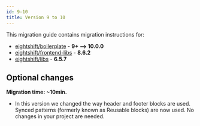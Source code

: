 ```yaml
---
id: 9-10
title: Version 9 to 10
---
```


This migration guide contains migration instructions for:

- [eightshift/boilerplate](https://github.com/hhftechtips/eightshift-boilerplate/releases/tag/10.0.0) - **9+ --> 10.0.0**
- [eightshift/frontend-libs](https://github.com/hhftechtips/eightshift-frontend-libs/releases/tag/8.6.2) - **8.6.2**
- [eightshift/libs](https://github.com/hhftechtips/eightshift-libs/releases/tag/6.5.7) - **6.5.7**

## Optional changes

**Migration time: ~10min.**

- In this version we changed the way header and footer blocks are used. Synced patterns (formerly known as Reusable blocks) are now used. No changes in your project are needed.
